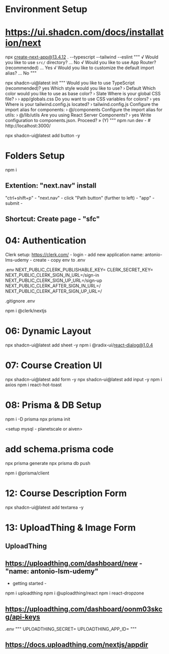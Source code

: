 # Environment Setup

# https://ui.shadcn.com/docs/installation/next

npx create-next-app@13.4.12 . --typescript --tailwind --eslint
"""
√ Would you like to use `src/` directory? ... No
√ Would you like to use App Router? (recommended) ... Yes
√ Would you like to customize the default import alias? ... No
"""

npx shadcn-ui@latest init
"""
Would you like to use TypeScript (recommended)? yes
Which style would you like to use? › Default
Which color would you like to use as base color? › Slate
Where is your global CSS file? › › app/globals.css
Do you want to use CSS variables for colors? › yes
Where is your tailwind.config.js located? › tailwind.config.js
Configure the import alias for components: › @/components
Configure the import alias for utils: › @/lib/utils
Are you using React Server Components? › yes
Write configuration to components.json. Proceed? » (Y)
"""
npm run dev - # http://localhost:3000/

npx shadcn-ui@latest add button -y

# Folders Setup

npm i

## Extention: "next.nav" install

"ctrl+shift+p" - "next.nav" - click "Path button" (further to left) - "app" - submit -

## Shortcut: Create page - "sfc"

# 04: Authentication

Clerk setup:
https://clerk.com/ - login - add new application
name: antonio-lms-udemy - create - copy env to .env

.env
NEXT_PUBLIC_CLERK_PUBLISHABLE_KEY=
CLERK_SECRET_KEY=
NEXT_PUBLIC_CLERK_SIGN_IN_URL=/sign-in
NEXT_PUBLIC_CLERK_SIGN_UP_URL=/sign-up
NEXT_PUBLIC_CLERK_AFTER_SIGN_IN_URL=/
NEXT_PUBLIC_CLERK_AFTER_SIGN_UP_URL=/

.gitignore
.env

npm i @clerk/nextjs

# 06: Dynamic Layout

npx shadcn-ui@latest add sheet -y
npm i @radix-ui/react-dialog@1.0.4

# 07: Course Creation UI

npx shadcn-ui@latest add form -y
npx shadcn-ui@latest add input -y
npm i axios
npm i react-hot-toast

# 08: Prisma & DB Setup
npm i -D prisma 
npx prisma init

<setup mysql - planetscale or aiven>

# add schema.prisma code

npx prisma generate 
npx prisma db push

npm i @prisma/client

# 12: Course Description Form

npx shadcn-ui@latest add textarea -y

# 13: UploadThing & Image Form

## UploadThing
## https://uploadthing.com/dashboard/new  - "name: antonio-lsm-udemy"
- getting started - 


npm i uploadthing
npm i @uploadthing/react
npm i react-dropzone

## https://uploadthing.com/dashboard/oonm03skcg/api-keys

.env
"""
UPLOADTHING_SECRET=
UPLOADTHING_APP_ID=
"""

## https://docs.uploadthing.com/nextjs/appdir
